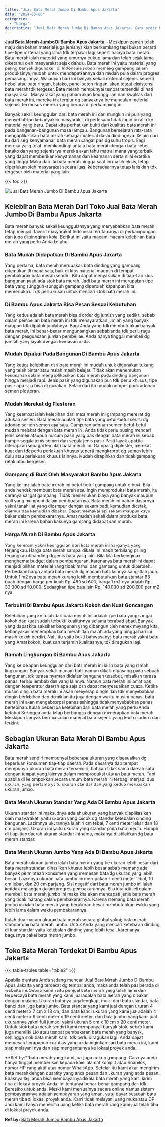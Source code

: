 ```yaml
---
title: "Jual Bata Merah Jumbo Di Bambu Apus Jakarta"
date: "2024-03-08"
categories: 
  - "harga"
description: "Jual Bata Merah Jumbo Di Bambu Apus Jakarta. Cara order bata merah yang kami jual juga cukup gampang. Caranya anda hanya tinggal memberikan kepada kami alama..."
---
```


**Jual Bata Merah Jumbo Di Bambu Apus Jakarta** – Meskipun zaman telah maju dan bahan material juga jenisnya kian berkembang tapi bukan berarti tipe-tipe material yang lama tdk terpakai lagi seperti halnya bata merah. Bata merah ialah material yang umurnya cukup lama dan telah sejak lama diketahui oleh masyarakat sejak dahulu. Bata merah ini yaitu material yang paling banyak digunakan di Indonesia sebab memang gampang dalam produksinya, mudah untuk mendapatkannya dan mudah pula dalam progres pemasangannya. Walaupun hari ini banyak sekali material sejenis, seperti hebel atau bata ringan, batako, panel beton ringan, akan tetapi eksistensi bata merah tdk tergeser. Bata merah mempunyai tempat tersendiri di hati masyarakat. Masyarakat yang paham akan keunggulan dan kwalitas dari bata merah ini, mereka tdk tergiur dg banyaknya bermunculan material sejenis, terkhusus mereka yang berada di perkampungan.

Banyak sekali keunggulan dari bata merah ini dan mungkin ini pula yang menyebabkan kebanyakan masyarakat di pedesaan tidak ingin beralih ke material yang baru. Dapat kita perhatikan bukti dari kualitas bata merah ini pada bangunan-bangunan masa lampau. Bangunan bersejarah rata-rata mengaplikasikan bata merah sebagai material dasar dindingnya. Selain dari itu dari segi kenyamanan bata merah sangat pas dg suhu tropis. Bagi mereka yang telah membandingi antara bata merah dengan bata hebel, batako dan yang sejenisnya mereka akan tahu matrial mana yang terbaik yang dapat memberikan kenyamanan dan keamanan serta nilai estetika yang tinggi. Maka dari itu bata merah hingga saat ini masih eksis, tetap diperlukan oleh masyarakat secara luas, keberadaannya tetap laris dan tdk tergeser oleh material yang lain.

{{< toc >}}

![Jual Bata Merah Jumbo Di Bambu Apus Jakarta](/images/jual-bata-merah-07.png)

## Kelebihan Bata Merah Dari Toko Jual Bata Merah Jumbo Di Bambu Apus Jakarta

Bata merah banyak sekali keunggulannya yang menyebabkan bata merah tetap menjadi favorit masyarakat Indonesia terutamanya di perkampungan dan juga di pinggiran kota. Berikut ini yaitu macam-macam kelebihan bata merah yang perlu Anda ketahui.

### Bata Mudah Didapatkan Di Bambu Apus Jakarta

Yang pertama, bata merah merupakan bata dinding yang gampang ditemukan di mana saja, baik di kios material maupun di tempat pembakaran bata merah sendiri. Kita dapat menyaksikan di tiap-tiap kios bangunan pasti ada stok bata merah. Jadi bata merah ini merupakan tipe bata yang sungguh-sungguh gampang diperoleh kapanpun kita memerlukan. Tdk perlu susah untuk mencari stok bata merah ini.

### Di Bambu Apus Jakarta Bisa Pesan Sesuai Kebutuhan

Yang kedua adalah bata merah bisa diorder dg jumlah yang sedikit, sebab dalam pembelian bata merah ini tdk mensyaratkan jumlah yang banyak maupun tdk dipatok jumlahnya. Bagi Anda yang tdk membutuhkan banyak bata merah, ini benar-benar menguntungkan sebab anda tdk perlu ragu dengan penguasaan jumlah pembelian. Anda hanya tinggal membeli dg jumlah yang layak dengan kemauan anda.

### Mudah Dipakai Pada Bangunan Di Bambu Apus Jakarta

Yang ketiga kelebihan dari bata merah ini mudah untuk digunakan tukang yang telah pintar atau malah masih belajar. Tidak akan menemukan kesusahan dalam mengaplikasikan bata merah pada dinding bangunan hingga menjadi rapi. Jenis pasir yang digunakan pun tdk perlu khusus, tipe pasir apa saja bisa di gunakan. Selain dari itu mudah nempel pada adonan semen plesteran.

### Mudah Merekat dg Plesteran

Yang keempat ialah kelebihan dari mata merah ini gampang merekat dg adukan semen. Bata merah adalah tipe bata yang betul-betul serasi dg adonan semen semen apa saja. Campuran adonan semen betul-betul mudah melekat dengan bata merah ini. Anda tidak perlu pusing mencari jenis semen ataupun macam pasir yang pas dengan bata merah ini sebab hampir segala jenis semen dan segala jenis pasir Pasti layak apabila diterapkan sebagai lem dari bata merah ini. Gampang diplester, merekat kuat dan tdk perlu perlakuan khusus seperti mengkaprot dg semen lebih dulu atau perlakuan khusus lainnya. Mudah dirapihkan dan tidak gampang retak atau bergeser.

### Gampang di Buat Oleh Masyarakat Bambu Apus Jakarta

Yang kelima ialah bata merah ini betul-betul gampang untuk dibuat. Bila anda hendak membuat bata merah atau ingin memproduksi bata merah, itu caranya sangat gampang. Tidak memerlukan biaya yang banyak maupun skill yang mumpuni dalam pembuatannya. Bata merah ini bahan dasarnya yakni tanah liat yang dicampur dengan sekam padi, kemudian dicetak, dijemur dan kemudian dibakar. Dapat memakai api sekam maupun kayu bakar dalam pembakarannya. Amat mudah sekali dalam produksi bata merah ini karena bahan bakunya gampang didapat dan murah.

### Harga Murah Di Bambu Apus Jakarta

Yang ke enam yakni keunggulan dari bata merah ini harganya yang terjangkau. Harga bata merah sampai dikala ini masih terbilang paling terjangkau dibanding dg jenis bata yang lain. Bila kita berkeinginan menghemat budget dalam pembangunan, karenanya bata merah ini dapat menjadi pilihan material yang tidak mahal dan gampang untuk diperoleh. Perbedaan harga antara bata merah dg macam bata lainnya sangatlah jauh. Untuk 1 m2 nya bata merah kurang lebih membutuhkan bata standar 83 buah dengan harga per buah Rp. 450 sd 600, harga 1 m2 nya adalah Rp. 33.000 sd 50.000. Sedangkan tipe bata lain Rp. 140.000 sd 200.000 per m2 nya.

### Terbukti Di Bambu Apus Jakarta Kokoh dan Kuat Goncangan

Kelebihan yang ke tujuh dari bata merah ini adalah tipe bata yang sangat kokoh dan kuat sudah terbukti kualitasnya selama berabad abad. Banyak yang dapat kita saksikan bangunan yang dibangun oleh nenek moyang kita, kebanyakan menerapkan bata merah dan malah ada yang hingga hari ini masih kokoh berdiri. Nah, itu yaitu bukti bahwasanya batu merah yakni batu yang Amat kokoh, kuat dan terjamin kualitasnya, tdk diragukan lagi.

### Ramah Lingkungan Di Bambu Apus Jakarta

Yang ke delapan keunggulan dari bata merah ini ialah bata yang ramah lingkungan. Banyak sekali macam bata namun dikala dipasang pada sebuah bangunan, tdk terasa nyaman didalam bangunan tersebut, misalkan terasa panas, terlalu lembab dan yang lainnya. Namun bata merah ini amat pas dengan temperatur daerah apa saja dan dapat menyesuaikan cuaca. Ketika musim dingin bata merah ini akan menyerap dingin dan tdk menyebabkan dingin berlebihan dan demikian itu juga dengan waktu musim panas, bata merah ini akan mengabsorpsi panas sehingga tidak menyebabkan panas berlebihan. Itulah beberapa kelebihan dari bata merah yang perlu Anda ketahui Sehingga anda tetap berbangga dengan menerapkan bata merah Meskipun banyak bermunculan material bata sejenis yang lebih modern dan terkini.

## Sebagian Ukuran Bata Merah Di Bambu Apus Jakarta

Bata merah sendiri mempunyai beberapa ukuran yang disesuaikan dg keperluan konsumen tiap-tiap daerah. Pada dasarnya tiap tempat mempunyai ukuran bata merah tersendiri, bahkan tidak sama daerah satu dengan tempat yang lainnya dalam memproduksi ukuran bata merah. Tapi apabila di kelompokkan secara umum, bata merah ini terbagi menjadi dua ukuran; yang pertama yaitu ukuran standar dan yang kedua merupakan ukuran jumbo.

### Bata Merah Ukuran Standar Yang Ada Di Bambu Apus Jakarta

Ukuran standar ini maksudnya adalah ukuran yang banyak diaplikasikan oleh masyarakat, yaitu ukuran yang cocok dg standar ketebalan dinding bangunan. Lazimnya ukurannya ialah 4 cm tebal, 7 centi meter lebar dan 18 cm panjang. Ukuran ini yaitu ukuran yang standar pada bata merah. Hampir di tiap-tiap daerah ukuran standar ini sama, makanya diistilahkan dg bata merah standar.

### Bata Merah Ukuran Jumbo Yang Ada Di Bambu Apus Jakarta

Bata merah ukuran jumbo ialah bata merah yang berukuran lebih besar dari bata merah standar. dihasilkan khusus lebih besar sebab memang ada banyak permintaan konsumen yang memesan bata dg ukuran yang lebih besar. Lazimnya ukuran bata jumbo ini merupakan 5 centi meter tebal, 10 cm lebar, dan 20 cm panjang. Sisi negatif dari bata merah jumbo ini ialah ketidak matangan dalam progres pembakarannya. Bila kita tdk jeli dalam membeli bata merah jumbo ini maka kita akan mendapati jenis bata merah yang tidak matang dalam pembakarannya. Karena memang bata merah jumbo ini ialah bata merah yang berukuran besar membutuhkan waktu yang lebih lama dalam waktu pembakarannya.

Itulah dua macam ukuran bata merah secara global yakni; bata merah standar dan bata merah jumbo. Untuk Anda yang mencari ketebalan dinding di luar standar yaitu ketebalan dinding yang lebih tebal, karenanya bagusnya pakai bata merah jumbo.

## Toko Bata Merah Terdekat Di Bambu Apus Jakarta

{{< table-tables table="table2" >}}

Apabila diantara Anda sedang mencari Jual Bata Merah Jumbo Di Bambu Apus Jakarta yang terdekat dg tempat anda, maka anda telah pas berada di website ini. Sebab kami yaitu penjual bata merah yang telah lama dan terpercaya bata merah yang kami jual adalah bata merah yang dibakar dengan matang. Ukuran batanya juga lengkap, mulai dari bata standar, bata banci dan juga bata jumbo. Bata standar yang kami jual dengan ukuran 4 centi meter x 7 cm x 18 cm, dan bata banci ukuran yang kami jual adalah 4 centi meter x 9 centi meter x 19 centi meter, dan bata jumbo yang kami jual ukurannya yakni full jumbo; yakni ukuran 5 cm x 10 cm x 20 centi meter. Untuk stok bata merah sendiri kami mempunyai banyak stok, sebab kami juga memiliki Lio atau tempat pembakaran bata merah yang banyak, sehingga stok bata merah kami tdk perlu diragukan lagi. Anda dapat memesan berapapun kuantias yang anda inginkan dari bata merah ini, kami siap melayani nya dan siap mengantarnya ke lokasi proyek anda.
.

**Ref by:**bata merah yang kami jual juga cukup gampang. Caranya anda hanya tinggal memberikan kepada kami alamat komplit atau Sharelok, nomor HP yang aktif atau nomor WhatsApp. Setelah itu kami akan mengirim bata merah dengan quantity yang anda pesan dan ukuran yang anda pesan. Enaknya lagi anda bisa membayarnya dikala bata merah yang kami kirim tiba di lokasi proyek Anda. Ini tentunya benar-benar gampang dan tdk Beresiko untuk anda. Meski kami menjualnya secara online namun sistem pembayarannya adalah pembayaran yang aman, yaitu bayar sesudah bata merah tiba di lokasi proyek anda. Kami tidak melayani uang muka atau DP Jadi kami hanya menerima uang ketika bata merah yang kami jual telah tiba di lokasi proyek anda.

**Ref by:** [Bata Merah Jumbo Bambu Apus Jakarta](https://id.wikipedia.org/wiki/Bata)
